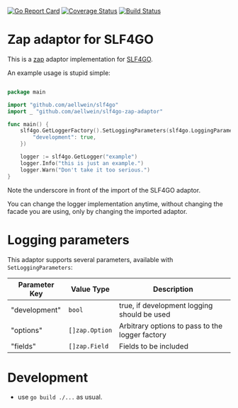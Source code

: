[![Go Report Card](https://goreportcard.com/badge/github.com/aellwein/slf4go-zap-adaptor)](https://goreportcard.com/report/github.com/aellwein/slf4go-zap-adaptor)
[![Coverage Status](https://img.shields.io/coveralls/github/aellwein/slf4go-zap-adaptor/master.svg)](https://coveralls.io/github/aellwein/slf4go-zap-adaptor?branch=master)
[![Build Status](https://img.shields.io/travis/aellwein/slf4go-zap-adaptor/master.svg)](https://travis-ci.org/aellwein/slf4go-zap-adaptor) 



# Zap adaptor for SLF4GO

This is a [zap](https://github.com/uber-go/zap) adaptor implementation for [SLF4GO](https://github.com/aellwein/slf4go).

An example usage is stupid simple:

```go

package main

import "github.com/aellwein/slf4go"
import _ "github.com/aellwein/slf4go-zap-adaptor"

func main() {
	slf4go.GetLoggerFactory().SetLoggingParameters(slf4go.LoggingParameters{
		"development": true,
	})

	logger := slf4go.GetLogger("example")
	logger.Info("this is just an example.")
	logger.Warn("Don't take it too serious.")
}

```
Note the underscore in front of the import of the SLF4GO adaptor.

You can change the logger implementation anytime, without changing the facade you are using, only by changing 
the imported adaptor.

# Logging parameters

This adaptor supports several parameters, available with ``SetLoggingParameters``:


 Parameter Key     | Value Type                        | Description
-------------------|-----------------------------------|----------------------------------
 "development"     | ``bool``                          | true, if development logging should be used 
 "options"         | ``[]zap.Option``                  | Arbitrary options to pass to the logger factory
 "fields"          | ``[]zap.Field``                   | Fields to be included 

# Development

* use ``go build ./...`` as usual.
